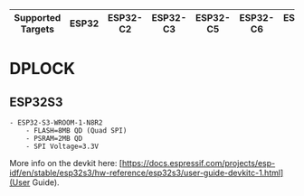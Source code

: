 | Supported Targets | ESP32 | ESP32-C2 | ESP32-C3 | ESP32-C5 | ESP32-C6 | ESP32-H2 | ESP32-P4 | ESP32-S2 | ESP32-S3 |
| ----------------- | ----- | -------- | -------- | -------- | -------- | -------- | -------- | -------- | -------- |

# DPLOCK

## ESP32S3

```
- ESP32-S3-WROOM-1-N8R2
    - FLASH=8MB QD (Quad SPI)
    - PSRAM=2MB QD 
    - SPI Voltage=3.3V
```
More info on the devkit here: [https://docs.espressif.com/projects/esp-idf/en/stable/esp32s3/hw-reference/esp32s3/user-guide-devkitc-1.html](User Guide).

